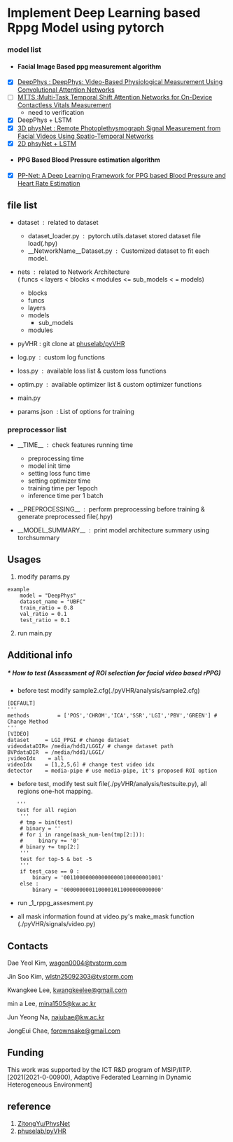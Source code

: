 # Implement Deep Learning based Rppg Model using pytorch

### model list

- #### Facial Image Based ppg measurement algorithm
- [x] [DeepPhys : DeepPhys: Video-Based Physiological Measurement Using Convolutional Attention Networks](https://arxiv.org/abs/1805.07888)
- [ ] [MTTS  :Multi-Task Temporal Shift Attention Networks for
  On-Device Contactless Vitals Measurement](https://papers.nips.cc/paper/2020/file/e1228be46de6a0234ac22ded31417bc7-Paper.pdf)
    + need to verification
- [x] DeepPhys + LSTM
- [x] [3D physNet :  Remote Photoplethysmograph Signal Measurement from Facial Videos Using Spatio-Temporal Networks](https://arxiv.org/abs/1905.02419)
- [x] [2D phsyNet + LSTM](https://arxiv.org/abs/1905.02419)

- #### PPG Based Blood Pressure estimation algorithm
- [x] [PP-Net: A Deep Learning Framework for PPG based Blood Pressure and Heart Rate Estimation](https://ieeexplore.ieee.org/document/9082808)

## file list

- dataset&nbsp; :&nbsp; related to dataset
    + dataset_loader.py&nbsp; :&nbsp; pytorch.utils.dataset stored dataset file load(.hpy)
    + __NetworkName__Dataset.py&nbsp; :&nbsp; Customized dataset to fit each model.


- nets&nbsp; :&nbsp; related to Network Architecture
  <br/>(&nbsp;funcs&nbsp;<&nbsp;layers&nbsp;<&nbsp;blocks&nbsp;<&nbsp;modules&nbsp;<=&nbsp;sub_models&nbsp;<
  =&nbsp;models)
    + blocks
    + funcs
    + layers
    + models
        + sub_models
    + modules
- pyVHR : git clone at [phuselab/pyVHR](https://github.com/phuselab/pyVHR)
- log.py&nbsp; :&nbsp; custom log functions
- loss.py &nbsp;:&nbsp; available loss list & custom loss functions
- optim.py &nbsp;:&nbsp; available optimizer list & custom optimizer functions
- main.py
- params.json &nbsp;:&nbsp;List of options for training

### preprocessor list

- \_\_TIME__ &nbsp;:&nbsp; check features running time
    + preprocessing time
    + model init time
    + setting loss func time
    + setting optimizer time
    + training time per 1epoch
    + inference time per 1 batch


- \_\_PREPROCESSING__&nbsp; :&nbsp; perform preprocessing before training & generate preprocessed file(.hpy)

- \_\_MODEL_SUMMARY__&nbsp; :&nbsp; print model architecture summary using torchsummary

## Usages

1. modify params.py

~~~
example
    model = "DeepPhys"
    dataset_name = "UBFC"
    train_ratio = 0.8
    val_ratio = 0.1
    test_ratio = 0.1
~~~ 

2. run main.py

## Additional info

#####  *  How to test  (Assessment of ROI selection for facial video based rPPG)

- before test modify sample2.cfg(./pyVHR/analysis/sample2.cfg)

~~~
[DEFAULT]
'''
methods         = ['POS','CHROM','ICA','SSR','LGI','PBV','GREEN'] # Change Method
'''
[VIDEO]
dataset     = LGI_PPGI # change dataset
videodataDIR= /media/hdd1/LGGI/ # change dataset path
BVPdataDIR  = /media/hdd1/LGGI/
;videoIdx    = all
videoIdx    = [1,2,5,6] # change test video idx
detector    = media-pipe # use media-pipe, it's proposed ROI option
~~~

- before test, modify test suit file(./pyVHR/analysis/testsuite.py), all regions one-hot mapping.

~~~
   '''
   test for all region
    '''
    # tmp = bin(test)
    # binary = ''
    # for i in range(mask_num-len(tmp[2:])):
    #     binary += '0'
    # binary += tmp[2:]
    '''
    test for top-5 & bot -5
    '''
    if test_case == 0 :
        binary = '0011000000000000000100000001001'
    else :
        binary = '0000000001100001011000000000000'
~~~

* run _1_rppg_assesment.py

* all mask information found at video.py's make_mask function (./pyVHR/signals/video.py)

## Contacts

Dae Yeol Kim, wagon0004@tvstorm.com

Jin Soo Kim, wlstn25092303@tvstorm.com

Kwangkee Lee, kwangkeelee@gmail.com

min a Lee, mina1505@kw.ac.kr

Jun Yeong Na, najubae@kw.ac.kr

JongEui Chae, forownsake@gmail.com

## Funding

This work was supported by the ICT R&D program of
MSIP/IITP. [2021(2021-0-00900), Adaptive Federated Learning in Dynamic Heterogeneous Environment]

## reference

1. [ZitongYu/PhysNet](https://github.com/ZitongYu/PhysNet)
2. [phuselab/pyVHR](https://github.com/phuselab/pyVHR)
